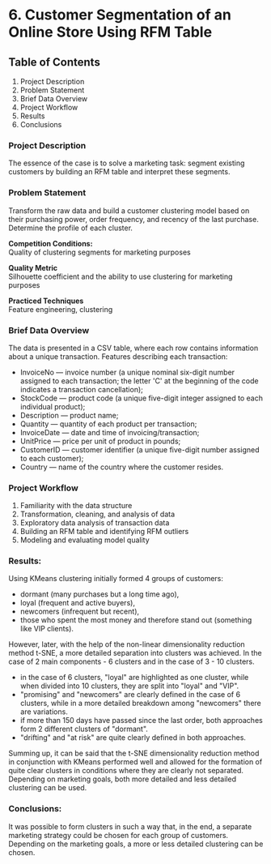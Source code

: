 # 6. Customer Segmentation of an Online Store Using RFM Table

## Table of Contents  
1. Project Description
2. Problem Statement
3. Brief Data Overview
4. Project Workflow
5. Results 
6. Conclusions

### Project Description    
  
The essence of the case is to solve a marketing task: segment existing customers by building an RFM table and interpret these segments.

### Problem Statement    
Transform the raw data and build a customer clustering model based on their purchasing power, order frequency, and recency of the last purchase. Determine the profile of each cluster.

**Competition Conditions:**  
Quality of clustering segments for marketing purposes

**Quality Metric**     
Silhouette coefficient and the ability to use clustering for marketing purposes

**Practiced Techniques**     
Feature engineering, clustering

### Brief Data Overview
The data is presented in a CSV table, where each row contains information about a unique transaction.
Features describing each transaction:

- InvoiceNo — invoice number (a unique nominal six-digit number assigned to each transaction; the letter 'C' at the beginning of the code indicates a transaction cancellation);
- StockCode — product code (a unique five-digit integer assigned to each individual product);
- Description — product name;
- Quantity — quantity of each product per transaction;
- InvoiceDate — date and time of invoicing/transaction;
- UnitPrice — price per unit of product in pounds;
- CustomerID — customer identifier (a unique five-digit number assigned to each customer);
- Country — name of the country where the customer resides.

### Project Workflow  
1. Familiarity with the data structure
2. Transformation, cleaning, and analysis of data
3. Exploratory data analysis of transaction data
4. Building an RFM table and identifying RFM outliers
5. Modeling and evaluating model quality

### Results:  

Using KMeans clustering initially formed 4 groups of customers:
- dormant (many purchases but a long time ago),
- loyal (frequent and active buyers),
- newcomers (infrequent but recent),
- those who spent the most money and therefore stand out (something like VIP clients).

However, later, with the help of the non-linear dimensionality reduction method t-SNE, a more detailed separation into clusters was achieved. In the case of 2 main components - 6 clusters and in the case of 3 - 10 clusters.

- in the case of 6 clusters, "loyal" are highlighted as one cluster, while when divided into 10 clusters, they are split into "loyal" and "VIP".
- "promising" and "newcomers" are clearly defined in the case of 6 clusters, while in a more detailed breakdown among "newcomers" there are variations.
- if more than 150 days have passed since the last order, both approaches form 2 different clusters of "dormant".
- "drifting" and "at risk" are quite clearly defined in both approaches.

Summing up, it can be said that the t-SNE dimensionality reduction method in conjunction with KMeans performed well and allowed for the formation of quite clear clusters in conditions where they are clearly not separated. Depending on marketing goals, both more detailed and less detailed clustering can be used.

### Conclusions:  
It was possible to form clusters in such a way that, in the end, a separate marketing strategy could be chosen for each group of customers. Depending on the marketing goals, a more or less detailed clustering can be chosen.